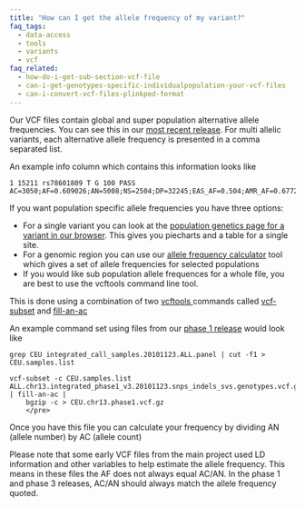 ```yaml
---
title: "How can I get the allele frequency of my variant?"
faq_tags:
  - data-access
  - tools
  - variants
  - vcf
faq_related:
  - how-do-i-get-sub-section-vcf-file
  - can-i-get-genotypes-specific-individualpopulation-your-vcf-files
  - can-i-convert-vcf-files-plinkped-format
---
```

                    

Our VCF files contain global and super population alternative allele frequencies. You can see this in our [most recent release](ftp://ftp.1000genomes.ebi.ac.uk/vol1/ftp/release/20130502/). For multi allelic variants, each alternative allele frequency is presented in a comma separated list.

An example info column which contains this information looks like

    1 15211 rs78601809 T G 100 PASS AC=3050;AF=0.609026;AN=5008;NS=2504;DP=32245;EAS_AF=0.504;AMR_AF=0.6772;AFR_AF=0.5371;EUR_AF=0.7316;SAS_AF=0.6401;AA=t|||;VT=SNP

If you want population specific allele frequencies you have three options:
* For a single variant you can look at the [population genetics page for a variant in our browser](http://browser.1000genomes.org/Homo_sapiens/Variation/Population?r=1:14711-15711;source=dbSNP;v=rs78601809;vdb=variation;vf=22041749). This gives you piecharts and a table for a single site.
* For a genomic region you can use our [allele frequency calculator](http://www.1000genomes.org/allele-frequency-calculator-documentation) tool which gives a set of allele frequencies for selected populations
* If you would like sub population allele frequences for a whole file, you are best to use the vcftools command line tool.

This is done using a combination of two [vcftools ](http://vcftools.sourceforge.net/) commands called [vcf-subset](http://vcftools.sourceforge.net/perl_module.html#vcf-subset) and [fill-an-ac](http://vcftools.sourceforge.net/perl_module.html#fill-an-ac)

An example command set using files from our [phase 1 release](http://ftp.1000genomes.ebi.ac.uk/vol1/ftp/phase1/analysis_results/integrated_call_sets/) would look like 

    grep CEU integrated_call_samples.20101123.ALL.panel | cut -f1 > CEU.samples.list

    vcf-subset -c CEU.samples.list ALL.chr13.integrated_phase1_v3.20101123.snps_indels_svs.genotypes.vcf.gz | fill-an-ac |
        bgzip -c > CEU.chr13.phase1.vcf.gz
        </pre>

Once you have this file you can calculate your frequency by dividing AN (allele number) by AC (allele count)

Please note that some early VCF files from the main project used LD information and other variables to help estimate the allele frequency. This means in these files the AF does not always equal AC/AN. In the phase 1 and phase 3 releases, AC/AN should always match the allele frequency quoted.
